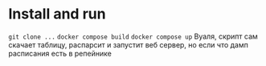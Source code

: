 # Install and run 
```git clone ...```
```docker compose build```
```docker compose up```
Вуаля, скрипт сам скачает таблицу, распарсит и запустит веб сервер, но если что дамп расписания есть в репейнике

